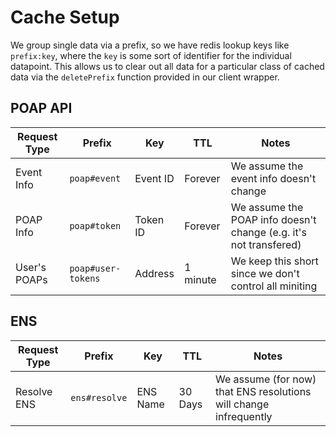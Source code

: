 # Cache Setup

We group single data via a prefix, so we have redis lookup keys like `prefix:key`, where the `key` is some sort of
identifier for the individual datapoint. This allows us to clear out all data for a particular class of cached data
via the `deletePrefix` function provided in our client wrapper.

## POAP API

| Request Type | Prefix             | Key      | TTL      | Notes                                                             |
| ------------ | ------------------ | -------- | -------- | ----------------------------------------------------------------- |
| Event Info   | `poap#event`       | Event ID | Forever  | We assume the event info doesn't change                           |
| POAP Info    | `poap#token`       | Token ID | Forever  | We assume the POAP info doesn't change (e.g. it's not transfered) |
| User's POAPs | `poap#user-tokens` | Address  | 1 minute | We keep this short since we don't control all miniting            |

## ENS

| Request Type | Prefix        | Key      | TTL     | Notes                                                             |
| ------------ | ------------- | -------- | ------- | ----------------------------------------------------------------- |
| Resolve ENS  | `ens#resolve` | ENS Name | 30 Days | We assume (for now) that ENS resolutions will change infrequently |
